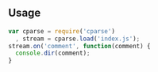 ## Usage

```javascript
var cparse = require('cparse')
  , stream = cparse.load('index.js');
stream.on('comment', function(comment) {
  console.dir(comment);
}
```
